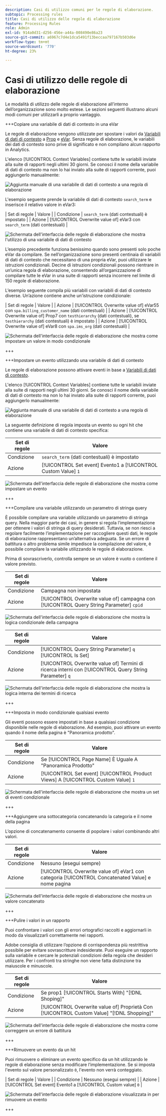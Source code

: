 ```yaml
---
description: Casi di utilizzo comuni per le regole di elaborazione.
subtopic: Processing rules
title: Casi di utilizzo delle regole di elaborazione
feature: Processing Rules
role: Admin
exl-id: 914a0d31-d256-456e-a44a-008490e86a23
source-git-commit: a6967c7d4e1dca5491f13beccaa797167b503d6e
workflow-type: tm+mt
source-wordcount: '770'
ht-degree: 23%

---
```


# Casi di utilizzo delle regole di elaborazione

Le modalità di utilizzo delle regole di elaborazione all’interno dell’organizzazione sono molto estese. Le sezioni seguenti illustrano alcuni modi comuni per utilizzarli a proprio vantaggio.

+++Copiare una variabile di dati di contesto in una eVar

Le regole di elaborazione vengono utilizzate per spostare i valori da [Variabili di dati di contesto](/help/implement/vars/page-vars/contextdata.md) a [Prop](/help/components/dimensions/prop.md) e [eVar](/help/components/dimensions/evar.md). Senza regole di elaborazione, le variabili dei dati di contesto sono prive di significato e non compilano alcun rapporto in Analytics.

L&#39;elenco [!UICONTROL Context Variables] contiene tutte le variabili inviate alla suite di rapporti negli ultimi 30 giorni. Se conosci il nome della variabile di dati di contesto ma non lo hai inviato alla suite di rapporti corrente, puoi aggiungerlo manualmente:

![Aggiunta manuale di una variabile di dati di contesto a una regola di elaborazione](assets/add-context-variable.png)

L&#39;esempio seguente prende la variabile di dati di contesto `search_term` e inserisce il relativo valore in eVar3:

| Set di regole | Valore |
| Condizione | `search_term` (dati contestuali) è impostato |
| Azione | [!UICONTROL Overwrite value of] eVar3 con `search_term` (dati contestuali) |

![Schermata dell&#39;interfaccia delle regole di elaborazione che mostra l&#39;utilizzo di una variabile di dati di contesto](assets/set-context-data.png)

L’esempio precedente funziona benissimo quando sono presenti solo poche eVar da compilare. Se nell’organizzazione sono presenti centinaia di variabili di dati di contesto che necessitano di una propria eVar, puoi utilizzare le istruzioni condizionali. Decine di istruzioni condizionali possono rientrare in un’unica regola di elaborazione, consentendo all’organizzazione di compilare tutte le eVar in una suite di rapporti senza incorrere nel limite di 150 regole di elaborazione.

L’esempio seguente compila più variabili con variabili di dati di contesto diverse. Un’azione contiene anche un’istruzione condizionale:

| Set di regole | Valore |
| Azione | [!UICONTROL Overwrite value of] eVar55 con `spa.billing_customer_name` (dati contestuali) |
| Azione | [!UICONTROL Overwrite value of] Prop7 con `testhierarchy` (dati contestuali), se `testhierarchy` (dati contestuali) è impostato |
| Azione | [!UICONTROL Overwrite value of] eVar8 con `spa.ims_org` (dati contestuali) |

![Schermata dell&#39;interfaccia delle regole di elaborazione che mostra come impostare un valore in modo condizionale](assets/add-conditional.png)

+++

+++Impostare un evento utilizzando una variabile di dati di contesto

Le regole di elaborazione possono attivare eventi in base a [Variabili di dati di contesto](/help/implement/vars/page-vars/contextdata.md).

L&#39;elenco [!UICONTROL Context Variables] contiene tutte le variabili inviate alla suite di rapporti negli ultimi 30 giorni. Se conosci il nome della variabile di dati di contesto ma non lo hai inviato alla suite di rapporti corrente, puoi aggiungerlo manualmente:

![Aggiunta manuale di una variabile di dati di contesto a una regola di elaborazione](assets/add-context-variable.png)

La seguente definizione di regola imposta un evento su ogni hit che contiene una variabile di dati di contesto specifica:

| Set di regole | Valore |
| --- | --- |
| Condizione | `search_term` (dati contestuali) è impostato |
| Azione | [!UICONTROL Set event] Evento1 a [!UICONTROL Custom Value] `1` |

![Schermata dell&#39;interfaccia delle regole di elaborazione che mostra come impostare un evento](assets/processing_rule_set_event.png)

+++

+++Compilare una variabile utilizzando un parametro di stringa query

È possibile compilare una variabile utilizzando un parametro di stringa query. Nella maggior parte dei casi, in genere si regola l’implementazione per ottenere i valori di stringa di query desiderati. Tuttavia, se non riesci a regolare facilmente l’implementazione per raccogliere questi dati, le regole di elaborazione rappresentano un’alternativa adeguata. Se un errore di battitura o altro problema simile impedisce la compilazione del valore, è possibile compilare la variabile utilizzando le regole di elaborazione.

Prima di sovrascriverlo, controlla sempre se un valore è vuoto o contiene il valore previsto.

| Set di regole | Valore |
| --- | --- |
| Condizione | Campagna non impostata |
| Azione | [!UICONTROL Overwrite value of] campagna con [!UICONTROL Query String Parameter] `cpid` |

![Schermata dell&#39;interfaccia delle regole di elaborazione che mostra la logica condizionale della campagna](assets/set-campaign-conditionally.png)

| Set di regole | Valore |
| --- | --- |
| Condizione | [!UICONTROL Query String Parameter] `q` [!UICONTROL Is Set] |
| Azione | [!UICONTROL Overwrite value of] Termini di ricerca interni con [!UICONTROL Query String Parameter] `q` |

![Schermata dell&#39;interfaccia delle regole di elaborazione che mostra la logica interna dei termini di ricerca](assets/populate-internal-search-terms.png)

+++

+++Imposta in modo condizionale qualsiasi evento

Gli eventi possono essere impostati in base a qualsiasi condizione disponibile nelle regole di elaborazione. Ad esempio, puoi attivare un evento quando il nome della pagina è &quot;Panoramica prodotto&quot;.

| Set di regole | Valore |
| --- | --- |
| Condizione | Se [!UICONTROL Page Name] È Uguale A &quot;Panoramica Prodotto&quot; |
| Azione | [!UICONTROL Set event] [!UICONTROL Product Views] A [!UICONTROL Custom Value] `1` |

![Schermata dell&#39;interfaccia delle regole di elaborazione che mostra un set di eventi condizionale](assets/set-product-view-event.png)

+++

+++Aggiungere una sottocategoria concatenando la categoria e il nome della pagina

L’opzione di concatenamento consente di popolare i valori combinando altri valori.

| Set di regole | Valore |
| --- | --- |
| Condizione | Nessuno (esegui sempre) |
| Azione | [!UICONTROL Overwrite value of] eVar1 con categoria [!UICONTROL Concatenated Value] e nome pagina |

![Schermata dell&#39;interfaccia delle regole di elaborazione che mostra un valore concatenato](assets/add-subcategory-using-concat.png)

+++

+++Pulire i valori in un rapporto

Puoi confrontare i valori con gli errori ortografici raccolti e aggiornarli in modo da visualizzarli correttamente nei rapporti.

Adobe consiglia di utilizzare l’opzione di corrispondenza più restrittiva possibile per evitare sovrascritture indesiderate. Puoi eseguire un rapporto sulla variabile e cercare le potenziali condizioni della regola che desideri utilizzare. Per i confronti tra stringhe non viene fatta distinzione tra maiuscole e minuscole.

| Set di regole | Valore |
| --- | --- |
| Condizione | Se prop1 [!UICONTROL Starts With] &quot;[!DNL Shoping]&quot; |
| Azione | [!UICONTROL Overwrite value of] Proprietà Con [!UICONTROL Custom Value] &quot;[!DNL Shopping]&quot; |

![Schermata dell&#39;interfaccia delle regole di elaborazione che mostra come correggere un errore di battitura](assets/clean-up-values-in-report.png)

+++

+++Rimuovere un evento da un hit

Puoi rimuovere o eliminare un evento specifico da un hit utilizzando le regole di elaborazione senza modificare l’implementazione. Se si imposta l&#39;evento sul valore personalizzato `0`, l&#39;evento non verrà conteggiato.

| Set di regole | Valore |
| Condizione | Nessuno (esegui sempre) |
| Azione | [!UICONTROL Set event] Evento1 a [!UICONTROL Custom value] `0` |

![Schermata dell&#39;interfaccia delle regole di elaborazione visualizzata in per rimuovere un evento](assets/remove_event.png)

+++

